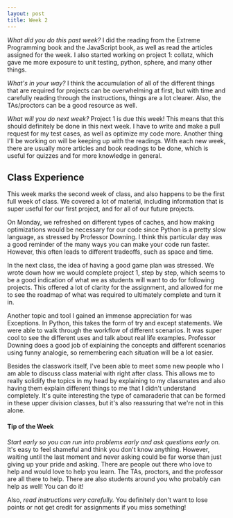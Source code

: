 ```yaml
---
layout: post
title: Week 2
---
```


_What did you do this past week?_  I did the reading from the Extreme Programming book and the JavaScript book, as well as read the articles assigned for the week. I also started working on project 1: collatz, which gave me more exposure to unit testing, python, sphere, and many other things.

_What's in your way?_  I think the accumulation of all of the different things that are required for projects can be overwhelming at first, but with time and carefully reading through the instructions, things are a lot clearer. Also, the TAs/proctors can be a good resource as well.

_What will you do next week?_  Project 1 is due this week! This means that this should definitely be done in this next week. I have to write and make a pull request for my test cases, as well as optimize my code more. Another thing I'll be working on will be keeping up with the readings. With each new week, there are usually more articles and book readings to be done, which is useful for quizzes and for more knowledge in general.

## Class Experience

This week marks the second week of class, and also happens to be the first full week of class. We covered a lot of material, including information that is super useful for our first project, and for all of our future projects.

On Monday, we refreshed on different types of caches, and how making optimizations would be necessary for our code since Python is a pretty slow language, as stressed by Professor Downing. I think this particular day was a good reminder of the many ways you can make your code run faster. However, this often leads to different tradeoffs, such as space and time.

In the next class, the idea of having a good game plan was stressed. We wrote down how we would complete project 1, step by step, which seems to be a good indication of what we as students will want to do for following projects. This offered a lot of clarity for the assignment, and allowed for me to see the roadmap of what was required to ultimately complete and turn it in.

Another topic and tool I gained an immense appreciation for was Exceptions. In Python, this takes the form of try and except statements. We were able to walk through the workflow of different scenarios. It was super cool to see the different uses and talk about real life examples. Professor Downing does a good job of explaining the concepts and different scenarios using funny analogie, so remembering each situation will be a lot easier.

Besides the classwork itself, I've been able to meet some new people who I am able to discuss class material with right after class. This allows me to really solidify the topics in my head by explaining to my classmates and also having them explain different things to me that I didn't understand completely. It's quite interesting the type of camaraderie that can be formed in these upper division classes, but it's also reassuring that we're not in this alone.

#### Tip of the Week

_Start early so you can run into problems early and ask questions early on._ 
It's easy to feel shameful and think you don't know anything. However, waiting until the last moment and never asking could be far worse than just giving up your pride and asking. There are people out there who love to help and would love to help you learn. The TAs, proctors, and the professor are all there to help. There are also students around you who probably can help as well! You can do it!

Also, _read instructions very carefully._ You definitely don't want to lose points or not get credit for assignments if you miss something!
